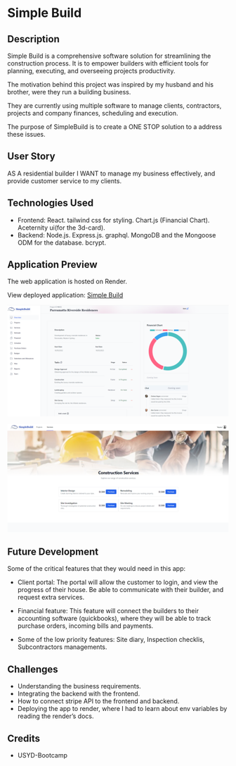 # Simple Build

## Description

Simple Build is a comprehensive software solution for streamlining the construction process.
It is to empower builders with efficient tools for planning, executing, and overseeing projects productivity.

The motivation behind this project was inspired by my husband and his brother, were they run a building business.

They are currently using multiple software to manage clients, contractors, projects and company finances, scheduling and execution.

The purpose of SimpleBuild is to create a ONE STOP solution to a address these issues.

## User Story

AS A residential builder
I WANT to manage my business effectively, and provide customer service to my clients.

## Technologies Used

- Frontend:
React.
tailwind css for styling.
Chart.js (Financial Chart).
Aceternity ui(for the 3d-card).
- Backend:
Node.js.
Express.js.
graphql.
MongoDB and the Mongoose ODM for the database.
bcrypt.



## Application Preview

The web application is hosted on Render.

View deployed application: [Simple Build](https://simple-build.onrender.com/)

![Screenshot](frontend/public/images/Screenshot3.png)

![Screenshot](frontend/public/images/Screenshot2.png)





## Future Development

Some of the critical features that they would need in this app:

- Client portal:
  The portal will allow the customer to login, and view the progress of their house.
  Be able to communicate with their builder, and request extra services.

- Financial feature:
  This feature will connect the builders to their accounting software (quickbooks), where they will be able to track purchase orders, incoming bills and payments.

- Some of the low priority features:
  Site diary,
  Inspection checklis,
  Subcontractors managements.

## Challenges

- Understanding the business requirements.
- Integrating the backend with the frontend.
- How to connect  stripe API to the frontend and backend.
- Deploying the app to render, where I had to learn about env variables by reading the render’s docs.

## Credits

- USYD-Bootcamp  
